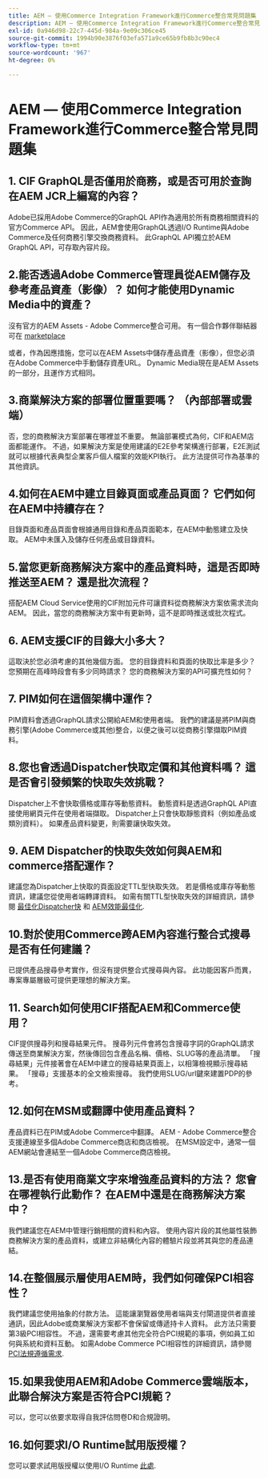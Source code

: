 ```yaml
---
title: AEM — 使用Commerce Integration Framework進行Commerce整合常見問題集
description: AEM — 使用Commerce Integration Framework進行Commerce整合常見問題集
exl-id: 0a946d98-22c7-445d-984a-9e09c306ce45
source-git-commit: 1994b90e3876f03efa571a9ce65b9fb8b3c90ec4
workflow-type: tm+mt
source-wordcount: '967'
ht-degree: 0%

---
```


# AEM — 使用Commerce Integration Framework進行Commerce整合常見問題集

## 1. CIF GraphQL是否僅用於商務，或是否可用於查詢在AEM JCR上編寫的內容？

Adobe已採用Adobe Commerce的GraphQL API作為適用於所有商務相關資料的官方Commerce API。 因此，AEM會使用GraphQL透過I/O Runtime與Adobe Commerce及任何商務引擎交換商務資料。 此GraphQL API獨立於AEM GraphQL API，可存取內容片段。

## 2.能否透過Adobe Commerce管理員從AEM儲存及參考產品資產（影像）？ 如何才能使用Dynamic Media中的資產？

沒有官方的AEM Assets - Adobe Commerce整合可用。 有一個合作夥伴聯結器可在 [marketplace](https://marketplace.magento.com) <!-- THIS IS THE OLD URL THAT WAS USED. IT WAS 404 (https://marketplace.magento.com/bounteous-dam.html) -->

或者，作為因應措施，您可以在AEM Assets中儲存產品資產（影像），但您必須在Adobe Commerce中手動儲存資產URL。 Dynamic Media現在是AEM Assets的一部分，且運作方式相同。

## 3.商業解決方案的部署位置重要嗎？ （內部部署或雲端）

否，您的商務解決方案部署在哪裡並不重要。 無論部署模式為何，CIF和AEM店面都能運作。 不過，如果解決方案是使用建議的E2E參考架構進行部署，E2E測試就可以根據代表典型企業客戶個人檔案的效能KPI執行。 此方法提供可作為基準的其他資訊。

## 4.如何在AEM中建立目錄頁面或產品頁面？ 它們如何在AEM中持續存在？

目錄頁面和產品頁面會根據通用目錄和產品頁面範本，在AEM中動態建立及快取。 AEM中未匯入及儲存任何產品或目錄資料。

## 5.當您更新商務解決方案中的產品資料時，這是否即時推送至AEM？ 還是批次流程？

搭配AEM Cloud Service使用的CIF附加元件可讓資料從商務解決方案依需求流向AEM。 因此，當您的商務解決方案中有更新時，這不是即時推送或批次程式。

## 6. AEM支援CIF的目錄大小多大？

這取決於您必須考慮的其他幾個方面。 您的目錄資料和頁面的快取比率是多少？ 您預期在高峰時段會有多少同時請求？ 您的商務解決方案的API可擴充性如何？

## 7. PIM如何在這個架構中運作？

PIM資料會透過GraphQL請求公開給AEM和使用者端。 我們的建議是將PIM與商務引擎(Adobe Commerce或其他)整合，以便之後可以從商務引擎擷取PIM資料。

## 8.您也會透過Dispatcher快取定價和其他資料嗎？ 這是否會引發頻繁的快取失效挑戰？

Dispatcher上不會快取價格或庫存等動態資料。 動態資料是透過GraphQL API直接使用網頁元件在使用者端擷取。 Dispatcher上只會快取靜態資料（例如產品或類別資料）。 如果產品資料變更，則需要讓快取失效。

## 9. AEM Dispatcher的快取失效如何與AEM和commerce搭配運作？

建議您為Dispatcher上快取的頁面設定TTL型快取失效。 若是價格或庫存等動態資訊，建議您從使用者端轉譯資料。 如需有關TTL型快取失效的詳細資訊，請參閱 [最佳化Dispatcher快](https://experienceleague.adobe.com/docs/experience-cloud-kcs/kbarticles/KA-17458.html) 和 [AEM效能最佳化](https://experienceleague.adobe.com/docs/commerce-operations/deliver-commerce-at-scale/performance.html).

## 10.對於使用Commerce跨AEM內容進行整合式搜尋是否有任何建議？

已提供產品搜尋參考實作，但沒有提供整合式搜尋與內容。 此功能因客戶而異，專案專屬層級可提供更理想的解決方案。

## 11. Search如何使用CIF搭配AEM和Commerce使用？

CIF提供搜尋列和搜尋結果元件。 搜尋列元件會將包含搜尋字詞的GraphQL請求傳送至商業解決方案，然後傳回包含產品名稱、價格、SLUG等的產品清單。 「搜尋結果」元件接著會在AEM中建立的搜尋結果頁面上，以相簿檢視顯示搜尋結果。 「搜尋」支援基本的全文檢索搜尋。 我們使用SLUG/url鍵來建置PDP的參考。

## 12.如何在MSM或翻譯中使用產品資料？

產品資料已在PIM或Adobe Commerce中翻譯。 AEM - Adobe Commerce整合支援連線至多個Adobe Commerce商店和商店檢視。 在MSM設定中，通常一個AEM網站會連結至一個Adobe Commerce商店檢視。

## 13.是否有使用商業文字來增強產品資料的方法？ 您會在哪裡執行此動作？ 在AEM中還是在商務解決方案中？

我們建議您在AEM中管理行銷相關的資料和內容。 使用內容片段的其他屬性裝飾商務解決方案的產品資料，或建立非結構化內容的體驗片段並將其與您的產品連結。

## 14.在整個展示層使用AEM時，我們如何確保PCI相容性？

我們建議您使用抽象的付款方法。 這能讓瀏覽器使用者端與支付閘道提供者直接通訊，因此Adobe或商業解決方案都不會保留或傳遞持卡人資料。 此方法只需要第3級PCI相容性。 不過，還需要考慮其他完全符合PCI規範的事項，例如員工如何與系統和資料互動。 如需Adobe Commerce PCI相容性的詳細資訊，請參閱 [PCI法規遵循需求](https://business.adobe.com/products/magento/pci-compliance.html).

## 15.如果我使用AEM和Adobe Commerce雲端版本，此聯合解決方案是否符合PCI規範？

可以，您可以依要求取得自我評估問卷D和合規證明。

## 16.如何要求I/O Runtime試用版授權？

您可以要求試用版授權以使用I/O Runtime [此處](https://developer.adobe.com/app-builder/trial/).
